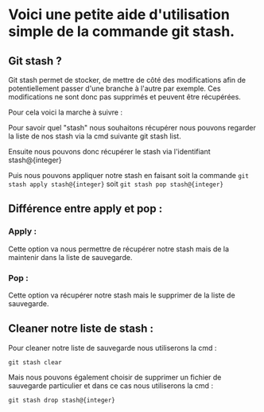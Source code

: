 # Voici une petite aide d'utilisation simple de la commande git stash. 

## Git stash ?
Git stash permet de stocker, de mettre de côté des modifications afin de potentiellement passer d'une branche à l'autre par exemple. 
Ces modifications ne sont donc pas supprimés et peuvent être récupérées. 

Pour cela voici la marche à suivre : 
	
Pour savoir quel "stash" nous souhaitons récupérer nous pouvons regarder la liste de nos stash via la cmd suivante git stash list.
	
Ensuite nous pouvons donc récupérer le stash via l'identifiant stash@{integer}
	
Puis nous pouvons appliquer notre stash en faisant soit la commande ```git stash apply stash@{integer}``` soit ```git stash pop stash@{integer}```
	
## Différence entre apply et pop : 
### Apply : 
Cette option va nous permettre de récupérer notre stash mais de la maintenir dans la liste de sauvegarde. 
		
### Pop : 
Cette option va récupérer notre stash mais le supprimer de la liste de sauvegarde. 
		
## Cleaner notre liste de stash : 
Pour cleaner notre liste de sauvegarde nous utiliserons la cmd :

```git stash clear```
	
Mais nous pouvons également choisir de supprimer un fichier de sauvegarde particulier et dans ce cas nous utiliserons la cmd :

```git stash drop stash@{integer}```
